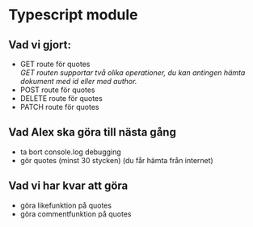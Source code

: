 
# Typescript module

## Vad vi gjort:
* GET route för quotes   
*GET routen supportar två olika operationer, du kan antingen hämta dokument med id eller med author.*
* POST route för quotes
* DELETE route för quotes
* PATCH route för quotes

## Vad Alex ska göra till nästa gång
* ta bort console.log debugging
* gör quotes (minst 30 stycken) (du får hämta från internet)

## Vad vi har kvar att göra
* göra likefunktion på quotes
* göra commentfunktion på quotes
